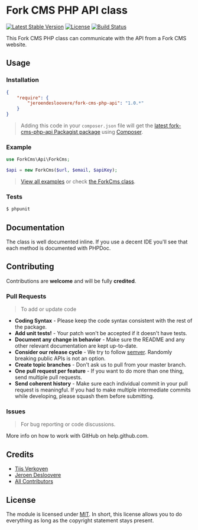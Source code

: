 # Fork CMS PHP API class
[![Latest Stable Version](http://img.shields.io/packagist/v/jeroendesloovere/fork-cms-php-api.svg)](https://packagist.org/packages/jeroendesloovere/fork-cms-php-api)
[![License](http://img.shields.io/badge/license-MIT-lightgrey.svg)](https://github.com/jeroendesloovere/fork-cms-php-api/blob/master/LICENSE)
[![Build Status](http://img.shields.io/travis/jeroendesloovere/fork-cms-php-api.svg)](https://travis-ci.org/jeroendesloovere/fork-cms-php-api)

This Fork CMS PHP class can communicate with the API from a Fork CMS website.

## Usage

### Installation

``` json
{
    "require": {
        "jeroendesloovere/fork-cms-php-api": "1.0.*"
    }
}
```
> Adding this code in your `composer.json` file will get the [latest fork-cms-php-api Packagist package](https://packagist.org/packages/jeroendesloovere/fork-cms-php-api) using [Composer](https://getcomposer.org).

### Example

``` php
use ForkCms\Api\ForkCms;

$api = new ForkCms($url, $email, $apiKey);

```
> [View all examples](/examples/example.php) or check [the ForkCms class](/src/).

### Tests

``` bash
$ phpunit
```

## Documentation

The class is well documented inline. If you use a decent IDE you'll see that each method is documented with PHPDoc.


## Contributing

Contributions are **welcome** and will be fully **credited**.

### Pull Requests

> To add or update code

- **Coding Syntax** - Please keep the code syntax consistent with the rest of the package.
- **Add unit tests!** - Your patch won't be accepted if it doesn't have tests.
- **Document any change in behavior** - Make sure the README and any other relevant documentation are kept up-to-date.
- **Consider our release cycle** - We try to follow [semver](http://semver.org/). Randomly breaking public APIs is not an option.
- **Create topic branches** - Don't ask us to pull from your master branch.
- **One pull request per feature** - If you want to do more than one thing, send multiple pull requests.
- **Send coherent history** - Make sure each individual commit in your pull request is meaningful. If you had to make multiple intermediate commits while developing, please squash them before submitting.

### Issues

> For bug reporting or code discussions.

More info on how to work with GitHub on help.github.com.

## Credits

- [Tijs Verkoyen](https://github.com/tijsverkoyen)
- [Jeroen Desloovere](https://github.com/jeroendesloovere)
- [All Contributors](https://github.com/jeroendesloovere/fork-cms-php-api/contributors)

## License

The module is licensed under [MIT](./LICENSE.md). In short, this license allows you to do everything as long as the copyright statement stays present.